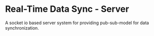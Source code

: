 # Real-Time Data Sync - Server

A socket io based server system for providing pub-sub-model for data
synchronization.
